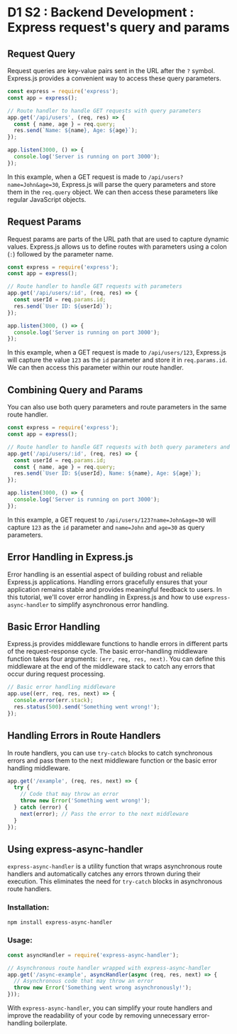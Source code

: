 # D1 S2 : Backend Development : Express request's query and params

## Request Query

Request queries are key-value pairs sent in the URL after the `?` symbol. Express.js provides a convenient way to access these query parameters.

```javascript
const express = require('express');
const app = express();

// Route handler to handle GET requests with query parameters
app.get('/api/users', (req, res) => {
  const { name, age } = req.query;
  res.send(`Name: ${name}, Age: ${age}`);
});

app.listen(3000, () => {
  console.log('Server is running on port 3000');
});
```

In this example, when a GET request is made to `/api/users?name=John&age=30`, Express.js will parse the query parameters and store them in the `req.query` object. We can then access these parameters like regular JavaScript objects.

## Request Params

Request params are parts of the URL path that are used to capture dynamic values. Express.js allows us to define routes with parameters using a colon (`:`) followed by the parameter name.

```javascript
const express = require('express');
const app = express();

// Route handler to handle GET requests with parameters
app.get('/api/users/:id', (req, res) => {
  const userId = req.params.id;
  res.send(`User ID: ${userId}`);
});

app.listen(3000, () => {
  console.log('Server is running on port 3000');
});
```

In this example, when a GET request is made to `/api/users/123`, Express.js will capture the value `123` as the `id` parameter and store it in `req.params.id`. We can then access this parameter within our route handler.

## Combining Query and Params

You can also use both query parameters and route parameters in the same route handler.

```javascript
const express = require('express');
const app = express();

// Route handler to handle GET requests with both query parameters and params
app.get('/api/users/:id', (req, res) => {
  const userId = req.params.id;
  const { name, age } = req.query;
  res.send(`User ID: ${userId}, Name: ${name}, Age: ${age}`);
});

app.listen(3000, () => {
  console.log('Server is running on port 3000');
});
```

In this example, a GET request to `/api/users/123?name=John&age=30` will capture `123` as the `id` parameter and `name=John` and `age=30` as query parameters.

## Error Handling in Express.js

Error handling is an essential aspect of building robust and reliable Express.js applications. Handling errors gracefully ensures that your application remains stable and provides meaningful feedback to users. In this tutorial, we'll cover error handling in Express.js and how to use `express-async-handler` to simplify asynchronous error handling.

## Basic Error Handling

Express.js provides middleware functions to handle errors in different parts of the request-response cycle. The basic error-handling middleware function takes four arguments: `(err, req, res, next)`. You can define this middleware at the end of the middleware stack to catch any errors that occur during request processing.

```javascript
// Basic error handling middleware
app.use((err, req, res, next) => {
  console.error(err.stack);
  res.status(500).send('Something went wrong!');
});
```

## Handling Errors in Route Handlers

In route handlers, you can use `try-catch` blocks to catch synchronous errors and pass them to the next middleware function or the basic error handling middleware.

```javascript
app.get('/example', (req, res, next) => {
  try {
    // Code that may throw an error
    throw new Error('Something went wrong!');
  } catch (error) {
    next(error); // Pass the error to the next middleware
  }
});
```

## Using express-async-handler

`express-async-handler` is a utility function that wraps asynchronous route handlers and automatically catches any errors thrown during their execution. This eliminates the need for `try-catch` blocks in asynchronous route handlers.

### Installation:

```bash
npm install express-async-handler
```

### Usage:

```javascript
const asyncHandler = require('express-async-handler');

// Asynchronous route handler wrapped with express-async-handler
app.get('/async-example', asyncHandler(async (req, res, next) => {
  // Asynchronous code that may throw an error
  throw new Error('Something went wrong asynchronously!');
}));
```

With `express-async-handler`, you can simplify your route handlers and improve the readability of your code by removing unnecessary error-handling boilerplate.
